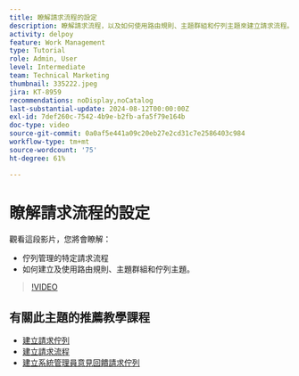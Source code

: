 ```yaml
---
title: 瞭解請求流程的設定
description: 瞭解請求流程，以及如何使用路由規則、主題群組和佇列主題來建立請求流程。
activity: delpoy
feature: Work Management
type: Tutorial
role: Admin, User
level: Intermediate
team: Technical Marketing
thumbnail: 335222.jpeg
jira: KT-8959
recommendations: noDisplay,noCatalog
last-substantial-update: 2024-08-12T00:00:00Z
exl-id: 7def260c-7542-4b9e-b2fb-afa5f79e164b
doc-type: video
source-git-commit: 0a0af5e441a09c20eb27e2cd31c7e2586403c984
workflow-type: tm+mt
source-wordcount: '75'
ht-degree: 61%

---
```


# 瞭解請求流程的設定

觀看這段影片，您將會瞭解：

* 佇列管理的特定請求流程
* 如何建立及使用路由規則、主題群組和佇列主題。

>[!VIDEO](https://video.tv.adobe.com/v/335222/?quality=12&learn=on)

## 有關此主題的推薦教學課程

* [建立請求佇列](/help/manage-work/request-queues/create-a-request-queue.md)
* [建立請求流程](/help/manage-work/request-queues/create-a-request-flow.md)
* [建立系統管理員意見回饋請求佇列](/help/manage-work/request-queues/create-a-system-admin-feedback-request-queue.md)
